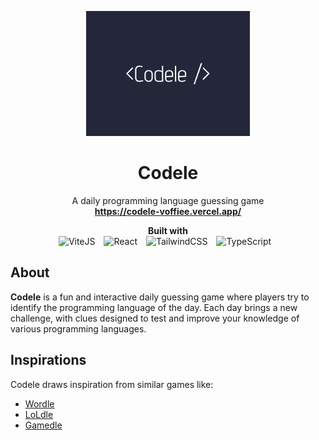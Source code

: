 <p align="center">
  <img width="262" height="200" src="public/images/banner.png" alt="Logo">
</p>
<h1 align="center">
  <b>Codele</b>
</h1>
<p align="center">
  A daily programming language guessing game
  <br />
  <a href="https://codele-voffiee.vercel.app/"><strong>https://codele-voffiee.vercel.app/</strong></a>
</p>
<p align="center">
  <strong>Built with</strong>
  <br />
  <img alt="ViteJS" width="30px" style="padding-right:10px;" src="https://cdn.jsdelivr.net/gh/devicons/devicon@latest/icons/vitejs/vitejs-original.svg" />
  <img alt="React" width="30px" style="padding-right:10px;" src="https://cdn.jsdelivr.net/gh/devicons/devicon/icons/react/react-original.svg"/>
  <img alt="TailwindCSS" width="30px" style="padding-right:10px;" src="https://cdn.jsdelivr.net/gh/devicons/devicon@latest/icons/tailwindcss/tailwindcss-original.svg" />
  <img alt="TypeScript" width="30px" style="padding-right:10px;" src="https://cdn.jsdelivr.net/gh/devicons/devicon/icons/typescript/typescript-original.svg"/>
</p>

## About

**Codele** is a fun and interactive daily guessing game where players try to identify the programming language of the day. Each day brings a new challenge, with clues designed to test and improve your knowledge of various programming languages.

## Inspirations
Codele draws inspiration from similar games like:

* [Wordle](https://www.nytimes.com/games/wordle/index.html)
* [LoLdle](https://loldle.net/)
* [Gamedle](https://www.gamedle.wtf/)
